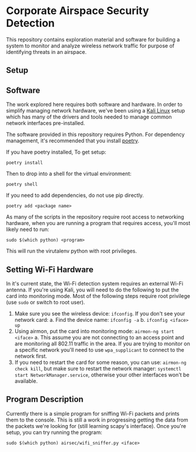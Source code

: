# Corporate Airspace Security Detection

This repository contains exploration material and software for building
a system to monitor and analyze wireless network traffic for purpose
of identifying threats in an airspace.

## Setup

## Software

The work explored here requires both software and hardware. In order to
simplify managing network hardware, we've been using a [Kali
Linux](https://www.kali.org/) setup which has many of the drivers and tools
needed to manage common network interfaces pre-installed.


The software provided in this repository requires Python. For dependency
management, it's recommended that you install [poetry](https://python-poetry.org/).

If you have poetry installed, To get setup:

```
poetry install
```

Then to drop into a shell for the virtual environment:

```
poetry shell
```

If you need to add dependencies, do not use pip directly.

```
poetry add <package name>
```

As many of the scripts in the repository require root access to networking hardware,
when you are running a program that requires access, you'll most likely need to run:

```
sudo $(which python) <program>
```

This will run the virutalenv python with root privileges.


## Setting Wi-Fi Hardware

In it's current state, the Wi-Fi detection system requires an external Wi-Fi antenna. If
you're using Kali, you will need to do the following to put the card into monitoring mode.
Most of the following steps require root privilege (use `sudo` or switch to root user).


1. Make sure you see the wireless device: `ifconfig`. If you don't see your network card:
    a. Find the device name: `ifconfig -a`
    b. `ifconfig <iface> up`
2. Using airmon, put the card into monitoring mode: `airmon-ng start <iface>`
    a. This assume you are not connecting to an access point and are monitoring all
       802.11 traffic in the area. If you are trying to monitor on a specific network
       you'll need to use `wpa_supplicant` to connect to the network first.
3. If you need to restart the card for some reason, you can use: `airmon-ng check kill`, but
   make sure to restart the network manager: `systemctl start NetworkManager.service`, otherwise
   your other interfaces won't be available.

## Program Description

Currently there is a simple program for sniffing Wi-Fi packets and prints them to the console. This
is still a work in progressing getting the data from the packets we're looking for (still learning
scapy's interface). Once you're setup, you can try running the program:

```
sudo $(which python) airsec/wifi_sniffer.py <iface>
```

